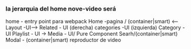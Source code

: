 ### la jerarquia del home nove-video será 
home - entry point para webpack
    Home -pagina / (container|smart)
    <--Layout -UI-->
        Related - UI (derecha)
        categories -UI (izquierda)
            Category - UI
            Playlist - UI
                -> Media - UI/ Pure Component
        Searh/(container|smart)
        Modal - (container|smart) reproductor de video